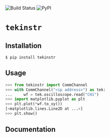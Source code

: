 ![Build Status](https://github.com/l-johnston/tekinstr/workflows/publish/badge.svg)
![PyPI](https://img.shields.io/pypi/v/tekinstr)
# `tekinstr`


## Installation
```linux
$ pip install tekinstr
```  

## Usage

```python
>>> from tekinstr import CommChannel
>>> with CommChannel("<ip address>") as tek:
...     wf = tek.oscilloscope.read("CH1")
>>> import matplotlib.pyplot as plt
>>> plt.plot(*wf.to_xy())
[<matplotlib.lines.Line2D at ...>]
>>> plt.show()
```  

## Documentation